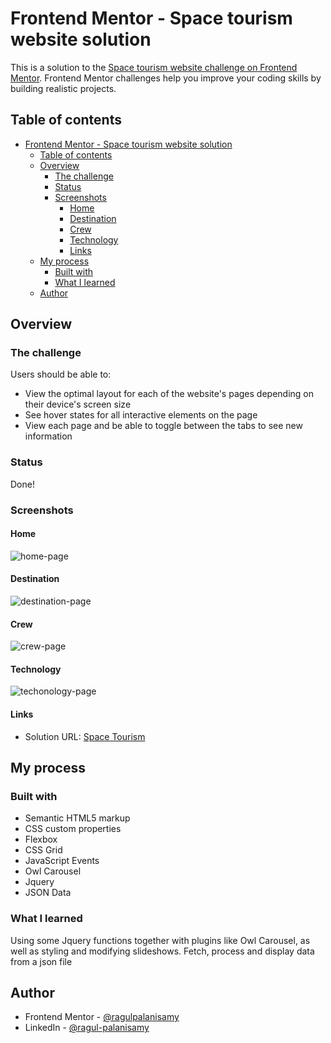# Frontend Mentor - Space tourism website solution

This is a solution to the [Space tourism website challenge on Frontend Mentor](https://www.frontendmentor.io/challenges/space-tourism-multipage-website-gRWj1URZ3). Frontend Mentor challenges help you improve your coding skills by building realistic projects. 

## Table of contents

- [Frontend Mentor - Space tourism website solution](#frontend-mentor---space-tourism-website-solution)
  - [Table of contents](#table-of-contents)
  - [Overview](#overview)
    - [The challenge](#the-challenge)
    - [Status](#status)
    - [Screenshots](#screenshots)
      - [Home](#home)
      - [Destination](#destination)
      - [Crew](#crew)
      - [Technology](#technology)
      - [Links](#links)
  - [My process](#my-process)
    - [Built with](#built-with)
    - [What I learned](#what-i-learned)
  - [Author](#author)

## Overview

### The challenge

Users should be able to:

- View the optimal layout for each of the website's pages depending on their device's screen size
- See hover states for all interactive elements on the page
- View each page and be able to toggle between the tabs to see new information

### Status

Done!

### Screenshots

#### Home
![home-page](https://user-images.githubusercontent.com/64991217/216036894-c340509b-762d-4b13-a893-3b9057eb3cfe.png)

#### Destination
![destination-page](https://user-images.githubusercontent.com/64991217/216032730-9f41e4c4-f158-47eb-bb75-bd1b32f34255.png)

#### Crew
![crew-page](https://user-images.githubusercontent.com/64991217/216032721-7dd488fa-6017-47f2-8477-df540e9174bd.png)

#### Technology
![techonology-page](https://user-images.githubusercontent.com/64991217/216032680-bb287c60-51b3-48d1-81fa-5334b102a1e1.png)

#### Links

- Solution URL: [Space Tourism]()

## My process

### Built with

- Semantic HTML5 markup
- CSS custom properties
- Flexbox
- CSS Grid
- JavaScript Events
- Owl Carousel
- Jquery
- JSON Data

### What I learned

Using some Jquery functions together with plugins like Owl Carousel, as well as styling and modifying slideshows. Fetch, process and display data from a json file

## Author

- Frontend Mentor - [@ragulpalanisamy](https://www.frontendmentor.io/profile/ragulpalanisamy)
- LinkedIn - [@ragul-palanisamy](https://www.linkedin.com/in/ragul-palanisamy-139346194/)
